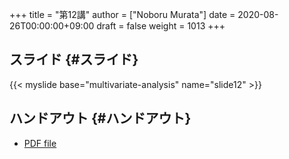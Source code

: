 +++
title = "第12講"
author = ["Noboru Murata"]
date = 2020-08-26T00:00:00+09:00
draft = false
weight = 1013
+++

## スライド {#スライド}

{{< myslide base="multivariate-analysis" name="slide12" >}}


## ハンドアウト {#ハンドアウト}

-   [PDF file](https://noboru-murata.github.io/multivariate-analysis/pdfs/slide12.pdf)
